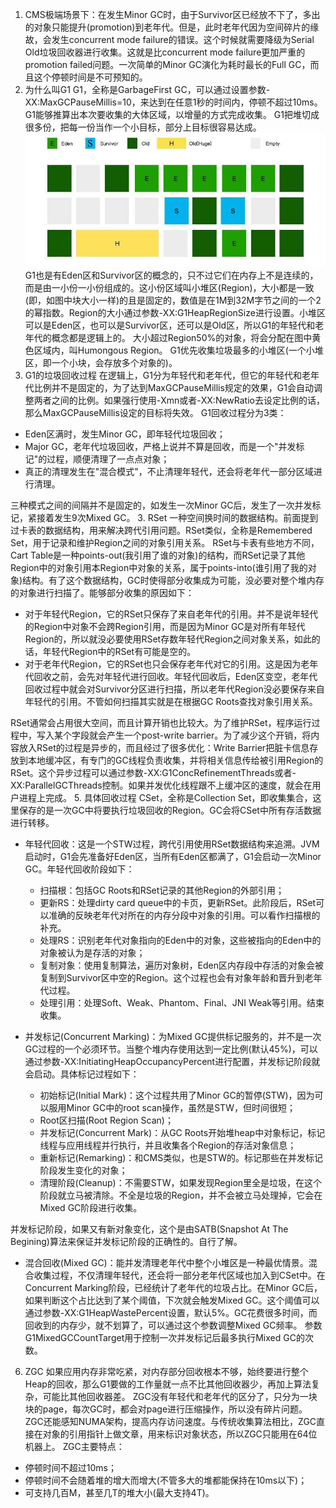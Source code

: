 1. CMS极端场景下：在发生Minor GC时，由于Survivor区已经放不下了，多出的对象只能提升(promotion)到老年代。但是，此时老年代因为空间碎片的缘故，会发生concurrent mode failure的错误。这个时候就需要降级为Serial Old垃圾回收器进行收集。这就是比concurrent mode failure更加严重的promotion failed问题。一次简单的Minor GC演化为耗时最长的Full GC，而且这个停顿时间是不可预知的。
2. 为什么叫G1
 G1，全称是GarbageFirst GC，可以通过设置参数-XX:MaxGCPauseMillis=10，来达到在任意1秒的时间内，停顿不超过10ms。G1能够推算出本次要收集的大体区域，以增量的方式完成收集。
 G1把堆切成很多份，把每一份当作一个小目标，部分上目标很容易达成。
 ![](https://raw.githubusercontent.com/hujiapeng/imgs/master/lagou/%E6%B7%B1%E5%85%A5%E6%B5%85%E5%87%BAJava%E8%99%9A%E6%8B%9F%E6%9C%BA/G1%E5%88%86%E4%BB%A3.jpg)
 G1也是有Eden区和Survivor区的概念的，只不过它们在内存上不是连续的，而是由一小份一小份组成的。这小份区域叫小堆区(Region)，大小都是一致(即，如图中块大小一样)的且是固定的，数值是在1M到32M字节之间的一个2的幂指数。Region的大小通过参数-XX:G1HeapRegionSize进行设置。小堆区可以是Eden区，也可以是Survivor区，还可以是Old区，所以G1的年轻代和老年代的概念都是逻辑上的。
 大小超过Region50%的对象，将会分配在图中黄色区域内，叫Humongous Region。
 G1优先收集垃圾最多的小堆区(一个小堆区，即一个小块，会存放多个对象的)。
2. G1的垃圾回收过程
 在逻辑上，G1分为年轻代和老年代，但它的年轻代和老年代比例并不是固定的，为了达到MaxGCPauseMillis规定的效果，G1会自动调整两者之间的比例。如果强行使用-Xmn或者-XX:NewRatio去设定比例的话，那么MaxGCPauseMillis设定的目标将失效。
 G1回收过程分为3类：
 - Eden区满时，发生Minor GC，即年轻代垃圾回收；
 - Major GC，老年代垃圾回收，严格上说并不算是回收，而是一个"并发标记"的过程，顺便清理了一点点对象；
 - 真正的清理发生在"混合模式"，不止清理年轻代，还会将老年代一部分区域进行清理。

 三种模式之间的间隔并不是固定的，如发生一次Minor GC后，发生了一次并发标记，紧接着发生9次Mixed GC。
3. RSet
 一种空间换时间的数据结构。前面提到过卡表的数据结构，用来解决跨代引用问题。RSet类似，全称是Remembered Set，用于记录和维护Region之间的对象引用关系。
 RSet与卡表有些地方不同，Cart Table是一种points-out(我引用了谁的对象)的结构，而RSet记录了其他Region中的对象引用本Region中对象的关系，属于points-into(谁引用了我的对象)结构。有了这个数据结构，GC时使得部分收集成为可能，没必要对整个堆内存的对象进行扫描了。能够部分收集的原因如下：
 - 对于年轻代Region，它的RSet只保存了来自老年代的引用。并不是说年轻代的Region中对象不会跨Region引用，而是因为Minor GC是对所有年轻代Region的，所以就没必要使用RSet存数年轻代Region之间对象关系，如此的话，年轻代Region中的RSet有可能是空的。
 - 对于老年代Region，它的RSet也只会保存老年代对它的引用。这是因为老年代回收之前，会先对年轻代进行回收。年轻代回收后，Eden区变空，老年代回收过程中就会对Survivor分区进行扫描，所以老年代Region没必要保存来自年轻代的引用。不管如何扫描其实就是在根据GC Roots查找对象引用关系。
 
 RSet通常会占用很大空间，而且计算开销也比较大。为了维护RSet，程序运行过程中，写入某个字段就会产生一个post-write barrier。为了减少这个开销，将内容放入RSet的过程是异步的，而且经过了很多优化：Write Barrier把脏卡信息存放到本地缓冲区，有专门的GC线程负责收集，并将相关信息传给被引用Region的RSet。这个异步过程可以通过参数-XX:G1ConcRefinementThreads或者-XX:ParallelGCThreads控制。如果并发优化线程跟不上缓冲区的速度，就会在用户进程上完成。
5. 具体回收过程
 CSet，全称是Collection Set，即收集集合，这里保存的是一次GC中将要执行垃圾回收的Region。GC会将CSet中所有存活数据进行转移。
 - 年轻代回收：这是一个STW过程，跨代引用使用RSet数据结构来追溯。JVM启动时，G1会先准备好Eden区，当所有Eden区都满了，G1会启动一次Minor GC。年轻代回收阶段如下：
     - 扫描根：包括GC Roots和RSet记录的其他Region的外部引用；
     - 更新RS：处理dirty card queue中的卡页，更新RSet。此阶段后，RSet可以准确的反映老年代对所在的内存分段中对象的引用。可以看作扫描根的补充。
     - 处理RS：识别老年代对象指向的Eden中的对象，这些被指向的Eden中的对象被认为是存活的对象；
     - 复制对象：使用复制算法，遍历对象树，Eden区内存段中存活的对象会被复制到Survivor区中空的Region。这个过程也会有对象年龄和晋升到老年代过程。
     - 处理引用：处理Soft、Weak、Phantom、Final、JNI Weak等引用。结束收集。

 - 并发标记(Concurrent Marking)：为Mixed GC提供标记服务的，并不是一次GC过程的一个必须环节。当整个堆内存使用达到一定比例(默认45%)，可以通过参数-XX:InitiatingHeapOccupancyPercent进行配置，并发标记阶段就会启动。具体标记过程如下：
    - 初始标记(Initial Mark)：这个过程共用了Minor GC的暂停(STW)，因为可以服用Minor GC中的root scan操作，虽然是STW，但时间很短；
    - Root区扫描(Root Region Scan)；
    - 并发标记(Concurrent Mark)：从GC Roots开始堆heap中对象标记，标记线程与应用线程并行执行，并且收集各个Region的存活对象信息；
    -  重新标记(Remarking)：和CMS类似，也是STW的。标记那些在并发标记阶段发生变化的对象；
    -  清理阶段(Cleanup)：不需要STW，如果发现Region里全是垃圾，在这个阶段就立马被清除。不全是垃圾的Region，并不会被立马处理掉，它会在Mixed GC阶段进行收集。

 并发标记阶段，如果又有新对象变化，这个是由SATB(Snapshot At The Begining)算法来保证并发标记阶段的正确性的。自行了解。
 - 混合回收(Mixed GC)：能并发清理老年代中整个小堆区是一种最优情景。混合收集过程，不仅清理年轻代，还会将一部分老年代区域也加入到CSet中。在Concurrent Marking阶段，已经统计了老年代的垃圾占比。在Minor GC后，如果判断这个占比达到了某个阈值，下次就会触发Mixed GC。这个阈值可以通过参数-XX:G1HeapWastePercent设置，默认5%。GC花费很多时间，而回收到的内存少，就不划算了，可以通过这个参数调整Mixed GC频率。
 参数G1MixedGCCountTarget用于控制一次并发标记后最多执行Mixed GC的次数。
6. ZGC
 如果应用内存非常吃紧，对内存部分回收根本不够，始终要进行整个Heap的回收，那么G1要做的工作量就一点不比其他回收器少，再加上算法复杂，可能比其他回收器差。
 ZGC没有年轻代和老年代的区分了，只分为一块块的page，每次GC时，都会对page进行压缩操作，所以没有碎片问题。ZGC还能感知NUMA架构，提高内存访问速度。与传统收集算法相比，ZGC直接在对象的引用指针上做文章，用来标识对象状态，所以ZGC只能用在64位机器上。
 ZGC主要特点： 
 - 停顿时间不超过10ms；
 - 停顿时间不会随着堆的增大而增大(不管多大的堆都能保持在10ms以下)；
 - 可支持几百M，甚至几T的堆大小(最大支持4T)。
